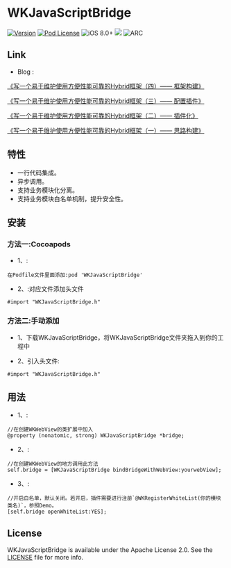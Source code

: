 # WKJavaScriptBridge


[![Version](https://img.shields.io/cocoapods/v/WKJavaScriptBridge.svg?style=flat)](http://cocoapods.org/pods/WKJavaScriptBridge)
[![Pod License](http://img.shields.io/cocoapods/l/WKJavaScriptBridge.svg?style=flat)](https://opensource.org/licenses/Apache-2.0)
![iOS 8.0+](https://img.shields.io/badge/iOS-8.0%2B-blue.svg)
![](https://img.shields.io/badge/language-objc-orange.svg)
![ARC](https://img.shields.io/badge/ARC-orange.svg)


## Link
* Blog : 

[《写一个易于维护使用方便性能可靠的Hybrid框架（四）—— 框架构建》](https://juejin.im/post/5cd2c6a2f265da037516ba1c)

[《写一个易于维护使用方便性能可靠的Hybrid框架（三）—— 配置插件》](https://juejin.im/post/5c0ca4bde51d4541284cab56)

[《写一个易于维护使用方便性能可靠的Hybrid框架（二）—— 插件化》](https://juejin.im/post/5c0a41e5f265da61335664ba)

[《写一个易于维护使用方便性能可靠的Hybrid框架（一）—— 思路构建》](https://juejin.im/post/5c07d95ee51d451d930b04c7)


## 特性

- 一行代码集成。
- 异步调用。
- 支持业务模块化分离。
- 支持业务模块白名单机制，提升安全性。


## 安装

### 方法一:Cocoapods
- 1、:

```objc
在Podfile文件里面添加:pod 'WKJavaScriptBridge'
```
- 2、:对应文件添加头文件

```objc
#import "WKJavaScriptBridge.h"
```

### 方法二:手动添加
- 1、下载WKJavaScriptBridge，将WKJavaScriptBridge文件夹拖入到你的工程中

- 2、引入头文件:

```objc
#import "WKJavaScriptBridge.h"
```


## 用法
- 1、:

```objc
//在创建WKWebView的类扩展中加入
@property (nonatomic, strong) WKJavaScriptBridge *bridge;
```
- 2、:

```objc
//在创建WKWebView的地方调用此方法
self.bridge = [WKJavaScriptBridge bindBridgeWithWebView:yourwebView];
```
- 3、:

```objc
//开启白名单，默认关闭。若开启，插件需要进行注册`@WKRegisterWhiteList(你的模块类名)`，参照Demo。
[self.bridge openWhiteList:YES];
```

## License

WKJavaScriptBridge is available under the Apache License 2.0. See the [LICENSE](https://github.com/GitWangKai/WKJavaScriptBridge/blob/master/LICENSE) file for more info.

